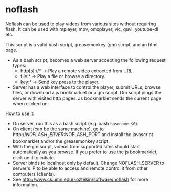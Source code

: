 noflash
=======

Noflash can be used to play videos from various sites without requiring flash.
It can be used with mplayer, mpv, omxplayer, vlc, quvi, youtube-dl etc.

This script is a valid bash script, greasemonkey (gm) script, and an html page.
- As a bash script, becomes a web server accepting the following request types:
  - http[s]://*  -> Play a remote video extracted from URL.
  - file:*       -> Play a file or browse a directory.
  - key:*        -> Send key press to the player.
- Server has a web interface to control the player, submit URLs, browse files,
  or download a js bookmarklet or a gm script. Gm script pings the server with
  visited http pages. Js bookmarklet sends the current page when clicked on.

How to use it:
- On server, run this as a bash script (e.g. bash `basename $0`).
- On client (can be the same machine), go to http://$NOFLASH_SERVER:$NOFLASH_PORT
  and install the javascript bookmarklet and/or the greasemonkey script.
- With the gm script, videos from supported sites should start automatically as
  you browse.  If you prefer to use the js bookmarklet, click on it to initiate.
- Server binds to localhost only by default.  Change NOFLASH_SERVER to server's
  IP to be able to access and remote control it from other computers (clients).
- See http://www.cs.umn.edu/~oztekin/software/noflash for more information.
